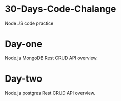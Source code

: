 # 30-Days-Code-Chalange
Node JS code practice

# Day-one
Node.js MongoDB Rest CRUD API overview.

# Day-two
Node.js postgres Rest CRUD API overview.
